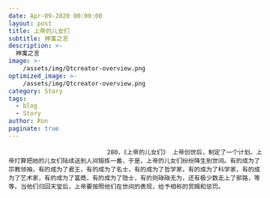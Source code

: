 ```yaml
---
date: Apr-09-2020 00:00:00
layout: post
title: 上帝的儿女们
subtitle: 神寓之言
description: >-
  神寓之言
image: >-
    /assets/img/Qtcreator-overview.png
optimized_image: >-
    /assets/img/Qtcreator-overview.png
category: Story
tags:
  - blog
  - Story
author: Ron
paginate: true
---
```


							　　280，《上帝的儿女们》 上帝创世后，制定了一个计划。上帝打算把祂的儿女们陆续送到人间锻炼一番，于是，上帝的儿女们纷纷降生到世间。有的成为了宗教领袖，有的成为了君王，有的成为了名士，有的成为了哲学家，有的成为了科学家，有的成为了艺术家，有的成为了富商，有的成为了隐士，有的则碌碌无为，还有极少数走上了邪路，等等。当他们归回天堂后，上帝要按照他们在世间的表现，给予相称的赏赐和惩罚。
							
							
						
